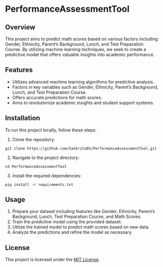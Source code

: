 # PerformanceAssessmentTool

## Overview
This project aims to predict math scores based on various factors including Gender, Ethnicity, Parent’s Background, Lunch, and Test Preparation Course. By utilizing machine learning techniques, we seek to create a predictive model that offers valuable insights into academic performance.

## Features
- Utilizes advanced machine learning algorithms for predictive analysis.
- Factors in key variables such as Gender, Ethnicity, Parent’s Background, Lunch, and Test Preparation Course.
- Offers accurate predictions for math scores.
- Aims to revolutionize academic insights and student support systems.

## Installation
To run this project locally, follow these steps:

1. Clone the repository:
```
git clone https://github.com/Sankrita05/PerformanceAssessmentTool.git
```
2. Navigate to the project directory:
```
cd PerformanceAssessmentTool
```
3. Install the required dependencies:
```
pip install -r requirements.txt
```

## Usage
1. Prepare your dataset including features like Gender, Ethnicity, Parent’s Background, Lunch, Test Preparation Course, and Math Scores.
2. Train the predictive model using the provided dataset.
3. Utilize the trained model to predict math scores based on new data.
4. Analyze the predictions and refine the model as necessary.

## License
This project is licensed under the [MIT License](LICENSE).
